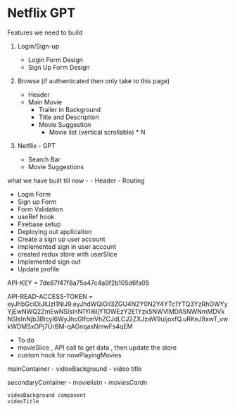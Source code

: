 # Netflix GPT

Features we need to build

1. Login/Sign-up
    - Login Form Design
    - Sign Up Form Design
2. Browse (if authenticated then only take to this page)

    - Header
    - Main Movie
        - Trailer in Background
        - Title and Description
        - Movie Suggestion
            - Movie list (vertical scrollable) \* N

3. Netflix - GPT
    - Search Bar
    - Movie Suggestions

what we have built till now - - Header - Routing

-   Login Form
-   Sign up Form
-   Form Validation
-   useRef hook
-   Firebase setup
-   Deploying out application
-   Create a sign up user account
-   implemented sign in user account
-   created redux store with userSlice
-   Implemented sign out
-   Update profile

<!-- TMD API  -->

API-KEY = 7de87f47f8a75a47c4a9f2b105d6fa05

API-READ-ACCESS-TOKEN = eyJhbGciOiJIUzI1NiJ9.eyJhdWQiOiI3ZGU4N2Y0N2Y4YTc1YTQ3YzRhOWYyYjEwNWQ2ZmEwNSIsInN1YiI6IjY1OWEzY2E1Yzk5NWVlMDA5NWNmMDVkNSIsInNjb3BlcyI6WyJhcGlfcmVhZCJdLCJ2ZXJzaW9uIjoxfQ.uRKeJ9xwT_vwkWDMSxOPj7UrBM-qAGnqasNmwFs4qEM

-   To do
-   movieSlice , API call to get data , then update the store
-   custom hook for nowPlayingMovies

mainContainer - videoBackground - video title

secondaryContainer - movielist*n - moviesCard*n

    videoBackground component
    videoTitle
